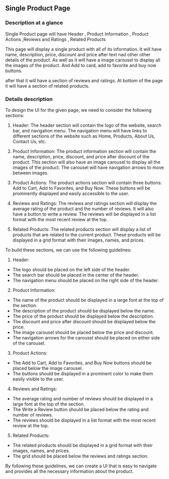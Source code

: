 ## Single Product Page

### Description at a glance

Single Product page will have Header , Product Information , Product Actions ,Reviews and Ratings , Related Products

This page will display a single product with all of its information.
It will have name, description, price, discount and price after text nad other other details of the product.
As well as it will have a image carousel to display all the images of the product.
And Add to card, add to favorite and buy now buttons.

after that it will have a section of reviews and ratings.
At bottom of the page it will have a section of related products.

### Details description

To design the UI for the given page, we need to consider the following sections:

1. Header:
   The header section will contain the logo of the website, search bar, and navigation menu. The navigation menu will have links to different sections of the website such as Home, Products, About Us, Contact Us, etc.

2. Product Information:
   The product information section will contain the name, description, price, discount, and price after discount of the product. This section will also have an image carousel to display all the images of the product. The carousel will have navigation arrows to move between images.

3. Product Actions:
   The product actions section will contain three buttons: Add to Cart, Add to Favorites, and Buy Now. These buttons will be prominently displayed and easily accessible to the user.

4. Reviews and Ratings:
   The reviews and ratings section will display the average rating of the product and the number of reviews. It will also have a button to write a review. The reviews will be displayed in a list format with the most recent review at the top.

5. Related Products:
   The related products section will display a list of products that are related to the current product. These products will be displayed in a grid format with their images, names, and prices.

To build these sections, we can use the following guidelines:

1. Header:

-   The logo should be placed on the left side of the header.
-   The search bar should be placed in the center of the header.
-   The navigation menu should be placed on the right side of the header.

2. Product Information:

-   The name of the product should be displayed in a large font at the top of the section.
-   The description of the product should be displayed below the name.
-   The price of the product should be displayed below the description.
-   The discount and price after discount should be displayed below the price.
-   The image carousel should be placed below the price and discount.
-   The navigation arrows for the carousel should be placed on either side of the carousel.

3. Product Actions:

-   The Add to Cart, Add to Favorites, and Buy Now buttons should be placed below the image carousel.
-   The buttons should be displayed in a prominent color to make them easily visible to the user.

4. Reviews and Ratings:

-   The average rating and number of reviews should be displayed in a large font at the top of the section.
-   The Write a Review button should be placed below the rating and number of reviews.
-   The reviews should be displayed in a list format with the most recent review at the top.

5. Related Products:

-   The related products should be displayed in a grid format with their images, names, and prices.
-   The grid should be placed below the reviews and ratings section.

By following these guidelines, we can create a UI that is easy to navigate and provides all the necessary information about the product.
